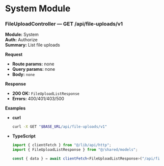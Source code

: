 # System Module

### FileUploadController — GET /api/file-uploads/v1
**Module:** System  
**Auth:** Authorize  
**Summary:** List file uploads

**Request**
- **Route params:** none
- **Query params:** none
- **Body:** `none`

**Response**
- **200 OK:** `FileUploadListResponse`
- **Errors:** 400/401/403/500

**Examples**
- **curl**
  ```bash
  curl -X GET "$BASE_URL/api/file-uploads/v1"
  ```
* **TypeScript**
  ```ts
  import { clientFetch } from "@/lib/api/http";
  import { FileUploadListResponse } from "@/shared/models";

  const { data } = await clientFetch<FileUploadListResponse>("/api/file-uploads/v1");
  ```

